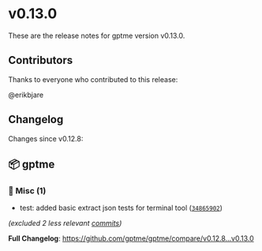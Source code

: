 # v0.13.0

These are the release notes for gptme version v0.13.0.

## Contributors

Thanks to everyone who contributed to this release:

@erikbjare

## Changelog

Changes since v0.12.8:


## 📦 gptme

### 🔨 Misc (1)

 - test: added basic extract json tests for terminal tool ([`34865902`](https://github.com/gptme/gptme/commit/34865902))

*(excluded 2 less relevant [commits](https://github.com/gptme/gptme/compare/v0.12.8...v0.13.0))*

**Full Changelog**: https://github.com/gptme/gptme/compare/v0.12.8...v0.13.0
